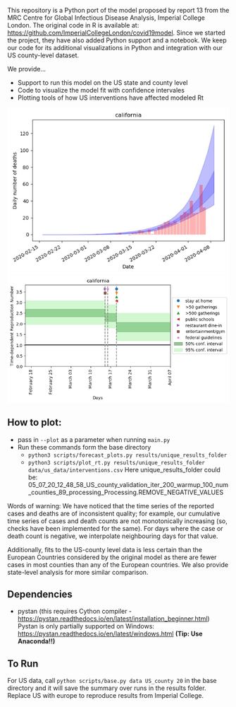 This repository is a Python port of the model proposed by report 13 from the MRC Centre for Global Infectious Disease Analysis, Imperial College London. The original code in R is available at: https://github.com/ImperialCollegeLondon/covid19model. Since we started the project, they have also added Python support and a notebook. We keep our code for its additional visualizations in Python and integration with our US county-level dataset. 

We provide...
* Support to run this model on the US state and county level
* Code to visualize the model fit with confidence intervales
* Plotting tools of how US interventions have affected modeled Rt

![](https://github.com/JieYingWu/npi-model/blob/master/results/plots/usa/deaths6000.jpg)
![](https://github.com/JieYingWu/npi-model/blob/master/results/plots/usa_interventions/Rt_state_6000.png)


## How to plot:
- pass in `--plot` as a parameter when running `main.py`
- Run these commands form the base directory 
  - `python3 scripts/forecast_plots.py results/unique_results_folder` 
  - `python3 scripts/plot_rt.py results/unique_results_folder data/us_data/interventions.csv`
    Here unique_results_folder could be: 05_07_20_12_48_58_US_county_validation_iter_200_warmup_100_num_counties_89_processing_Processing.REMOVE_NEGATIVE_VALUES

Words of warning: We have noticed that the time series of the reported cases and deaths are of inconsistent quality; for example, our cumulative time series of cases and death counts are not monotonically increasing (so, checks have been implemented for the same). For days where the case or death count is negative, we interpolate neighbouring days for that value.

Additionally, fits to the US-county level data is less certain than the European Countries considered by the original model as there are fewer cases in most counties than any of the European countries. We also provide state-level analysis for more similar comparison. 

## Dependencies
* pystan (this requires Cython compiler - https://pystan.readthedocs.io/en/latest/installation_beginner.html)
Pystan is only partially supported on Windows: https://pystan.readthedocs.io/en/latest/windows.html **(Tip: Use Anaconda!!)**

## To Run
For US data, call `python scripts/base.py data US_county 20` in the base directory and it will save the summary over runs in the results folder.
Replace US with europe to reproduce results from Imperial College. 
